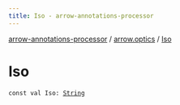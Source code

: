 ```yaml
---
title: Iso - arrow-annotations-processor
---
```


[arrow-annotations-processor](../index.html) / [arrow.optics](index.html) / [Iso](./-iso.html)

# Iso

`const val Iso: `[`String`](https://kotlinlang.org/api/latest/jvm/stdlib/kotlin/-string/index.html)
